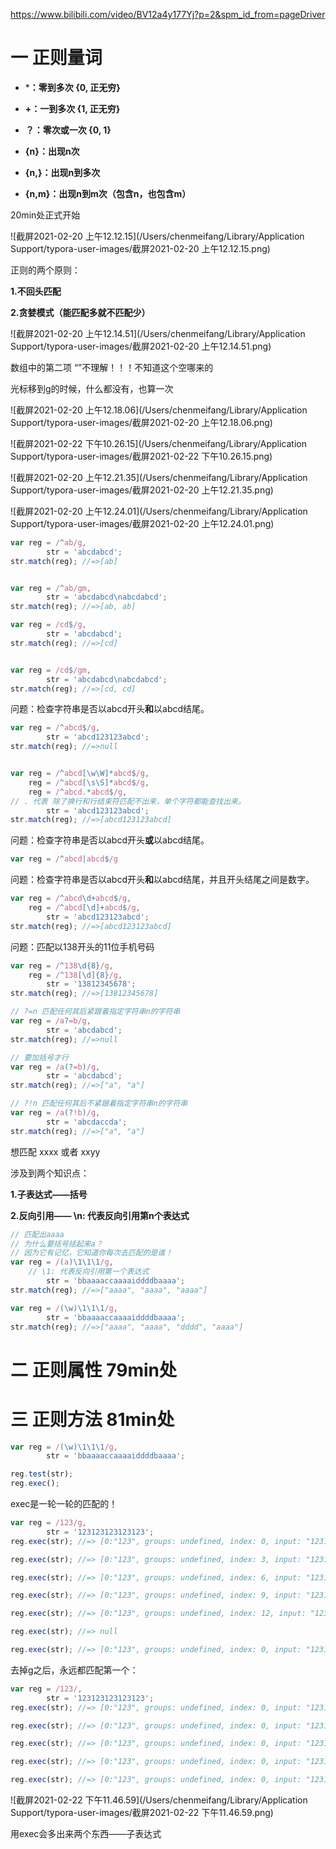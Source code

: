 https://www.bilibili.com/video/BV12a4y177Yj?p=2&spm_id_from=pageDriver

# 一 正则量词

- ***：零到多次 {0, 正无穷}**

-  	**+：一到多次 {1, 正无穷}**

-  	**？：零次或一次 {0, 1}**

-  	**{n}：出现n次**

-  	**{n,}：出现n到多次**

-  	**{n,m}：出现n到m次（包含n，也包含m）**

20min处正式开始

![截屏2021-02-20 上午12.12.15](/Users/chenmeifang/Library/Application Support/typora-user-images/截屏2021-02-20 上午12.12.15.png)

正则的两个原则：

**1.不回头匹配**

**2.贪婪模式（能匹配多就不匹配少）**

![截屏2021-02-20 上午12.14.51](/Users/chenmeifang/Library/Application Support/typora-user-images/截屏2021-02-20 上午12.14.51.png)

数组中的第二项 “”不理解！！！不知道这个空哪来的

光标移到g的时候，什么都没有，也算一次



![截屏2021-02-20 上午12.18.06](/Users/chenmeifang/Library/Application Support/typora-user-images/截屏2021-02-20 上午12.18.06.png)

![截屏2021-02-22 下午10.26.15](/Users/chenmeifang/Library/Application Support/typora-user-images/截屏2021-02-22 下午10.26.15.png)



![截屏2021-02-20 上午12.21.35](/Users/chenmeifang/Library/Application Support/typora-user-images/截屏2021-02-20 上午12.21.35.png)

![截屏2021-02-20 上午12.24.01](/Users/chenmeifang/Library/Application Support/typora-user-images/截屏2021-02-20 上午12.24.01.png)



```javascript
var reg = /^ab/g,
		str = 'abcdabcd';
str.match(reg); //=>[ab]


var reg = /^ab/gm,
		str = 'abcdabcd\nabcdabcd';
str.match(reg); //=>[ab, ab]
```

```javascript
var reg = /cd$/g,
		str = 'abcdabcd';
str.match(reg); //=>[cd]


var reg = /cd$/gm,
		str = 'abcdabcd\nabcdabcd';
str.match(reg); //=>[cd, cd]
```

问题：检查字符串是否以abcd开头**和**以abcd结尾。

```javascript
var reg = /^abcd$/g,
		str = 'abcd123123abcd';
str.match(reg); //=>null


var reg = /^abcd[\w\W]*abcd$/g,
    reg = /^abcd[\s\S]*abcd$/g,
    reg = /^abcd.*abcd$/g,
// . 代表 除了换行和行结束符匹配不出来，单个字符都能查找出来。
		str = 'abcd123123abcd';
str.match(reg); //=>[abcd123123abcd]
```

问题：检查字符串是否以abcd开头**或**以abcd结尾。

```javascript
var reg = /^abcd|abcd$/g
```

问题：检查字符串是否以abcd开头**和**以abcd结尾，并且开头结尾之间是数字。

```javascript
var reg = /^abcd\d+abcd$/g,
    reg = /^abcd[\d]+abcd$/g,
		str = 'abcd123123abcd';
str.match(reg); //=>[abcd123123abcd]
```

问题：匹配以138开头的11位手机号码

```javascript
var reg = /^138\d{8}/g,
    reg = /^138[\d]{8}/g,
		str = '13812345678';
str.match(reg); //=>[13812345678]
```





```javascript
// ?=n 匹配任何其后紧跟着指定字符串n的字符串
var reg = /a?=b/g,
		str = 'abcdabcd';
str.match(reg); //=>null

// 要加括号才行
var reg = /a(?=b)/g,
		str = 'abcdabcd';
str.match(reg); //=>["a", "a"]
```

```javascript
// ?!n 匹配任何其后不紧跟着指定字符串n的字符串
var reg = /a(?!b)/g,
		str = 'abcdaccda';
str.match(reg); //=>["a", "a"]
```



想匹配 xxxx 或者 xxyy

涉及到两个知识点：

**1.子表达式——括号**

**2.反向引用—— \n: 代表反向引用第n个表达式**

```javascript
// 匹配出aaaa
// 为什么要括号括起来a？
// 因为它有记忆，它知道你每次去匹配的是谁！
var reg = /(a)\1\1\1/g,
    // \1: 代表反向引用第一个表达式
		str = 'bbaaaaccaaaaiddddbaaaa';
str.match(reg); //=>["aaaa", "aaaa", "aaaa"]

var reg = /(\w)\1\1\1/g,
		str = 'bbaaaaccaaaaiddddbaaaa';
str.match(reg); //=>["aaaa", "aaaa", "dddd", "aaaa"]
```



# 二 正则属性 79min处

# 三 正则方法 81min处

```javascript
var reg = /(\w)\1\1\1/g,
		str = 'bbaaaaccaaaaiddddbaaaa';

reg.test(str);
reg.exec();
```

exec是一轮一轮的匹配的！

```javascript
var reg = /123/g,
		str = '123123123123123';
reg.exec(str); //=> [0:"123", groups: undefined, index: 0, input: "123123123123"]

reg.exec(str); //=> [0:"123", groups: undefined, index: 3, input: "123123123123"]

reg.exec(str); //=> [0:"123", groups: undefined, index: 6, input: "123123123123"]

reg.exec(str); //=> [0:"123", groups: undefined, index: 9, input: "123123123123"]

reg.exec(str); //=> [0:"123", groups: undefined, index: 12, input: "123123123123"]

reg.exec(str); //=> null

reg.exec(str); //=> [0:"123", groups: undefined, index: 0, input: "123123123123"]
```

去掉g之后，永远都匹配第一个：

```javascript
var reg = /123/,
		str = '123123123123123';
reg.exec(str); //=> [0:"123", groups: undefined, index: 0, input: "123123123123"]

reg.exec(str); //=> [0:"123", groups: undefined, index: 0, input: "123123123123"]00

reg.exec(str); //=> [0:"123", groups: undefined, index: 0, input: "123123123123"]

reg.exec(str); //=> [0:"123", groups: undefined, index: 0, input: "123123123123"]

reg.exec(str); //=> [0:"123", groups: undefined, index: 0, input: "123123123123"]
```



![截屏2021-02-22 下午11.46.59](/Users/chenmeifang/Library/Application Support/typora-user-images/截屏2021-02-22 下午11.46.59.png)

用exec会多出来两个东西——子表达式





















